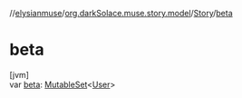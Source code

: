 //[elysianmuse](../../../index.md)/[org.darkSolace.muse.story.model](../index.md)/[Story](index.md)/[beta](beta.md)

# beta

[jvm]\
var [beta](beta.md): [MutableSet](https://kotlinlang.org/api/latest/jvm/stdlib/kotlin.collections/-mutable-set/index.html)&lt;[User](../../org.darkSolace.muse.user.model/-user/index.md)&gt;
